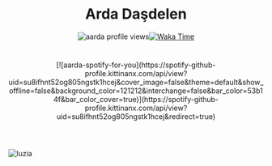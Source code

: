 <h1 align="center">Arda Daşdelen</h1>

<p align="center"><img src="https://komarev.com/ghpvc/?username=ardadasdelen" alt="aarda profile views"><a href="https://github.com/ardadasdelen"><a/><a href="https://bit.ly/ardadasdelen"><img src="https://wakatime.com/badge/user/a5a7e9a1-f323-41da-a78c-cef00e6d45a5.svg" alt="Waka Time" /></a></p><p align="center">
  
#
<center>[![aarda-spotify-for-you](https://spotify-github-profile.kittinanx.com/api/view?uid=su8ifhnt52og805ngstk1hcej&cover_image=false&theme=default&show_offline=false&background_color=121212&interchange=false&bar_color=53b14f&bar_color_cover=true)](https://spotify-github-profile.kittinanx.com/api/view?uid=su8ifhnt52og805ngstk1hcej&redirect=true)</center>

# 
<br />
<img src="https://profile-readme-generator.com/assets/snake.svg" alt="luzia" />
